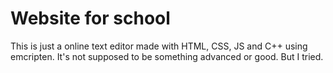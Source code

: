 # Website for school
This is just a online text editor made with HTML, CSS, JS and C++ using emcripten.
It's not supposed to be something advanced or good. But I tried.

